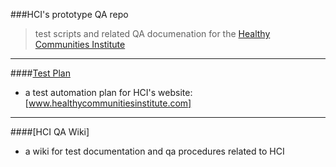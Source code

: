 ###HCI's prototype QA repo
>test scripts and related QA documenation for the [Healthy Communities Institute]  

__________________________


####[Test Plan]
- a test automation plan for HCI's website: [www.healthycommunitiesinstitute.com] 

________________________


####[HCI QA Wiki]
- a wiki for test documentation and qa procedures related to HCI






[Test Plan]:https://github.com/jayjaycody/hci_qa/wiki/HCI-Website-Test-Plan
[Healthy Communities Institute]:https://healthycommunitiesinstitute.com
[www.healthycommunitiesinstitute.com]:https://healthycommunitiesinstitute.com
[QA Wiki]:https://github.com/jayjaycody/hci_qa/wiki
